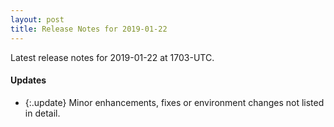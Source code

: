 ```yaml
---
layout: post
title: Release Notes for 2019-01-22
---
```


Latest release notes for 2019-01-22 at 1703-UTC.

<div class='updates' markdown='1'>

#### Updates

- {:.update} Minor enhancements, fixes or environment changes not listed in detail.

</div>


